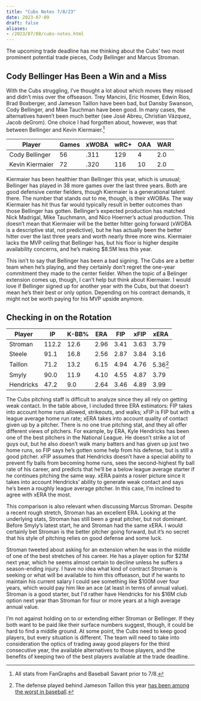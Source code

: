 ```yaml
---
title: "Cubs Notes 7/8/23"
date: 2023-07-09
draft: false
aliases:
- /2023/07/08/cubs-notes.html
---
```


The upcoming trade deadline has me thinking about the Cubs’ two most prominent potential trade pieces, Cody Bellinger and Marcus Stroman.

## Cody Bellinger Has Been a Win and a Miss
With the Cubs struggling, I’ve thought a lot about which moves they missed and didn’t miss over the offseason. Trey Mancini, Eric Hosmer, Edwin Rios, Brad Boxberger, and Jameson Taillon have been bad, but Dansby Swanson, Cody Bellinger, and Mike Tauchman have been good. In many cases, the alternatives haven’t been much better (see José Abreu, Christian Vázquez, Jacob deGrom). One choice I had forgotten about, however, was that between Bellinger and Kevin Kiermaier.[^1]

| Player          | Games | xWOBA | wRC+ | OAA | WAR |
| --------------- | ----- | ----- | ---- | --- | --- |
| Cody Bellinger  | 56    | .311  | 129  | 4   | 2.0 |
| Kevin Kiermaier | 72    | .320  | 116  | 10  | 2.0 |

Kiermaier has been healthier than Bellinger this year, which is unusual; Bellinger has played in 38 more games over the last three years. Both are good defensive center fielders, though Kiermaier is a generational talent there. The number that stands out to me, though, is their xWOBAs. The way Kiermaier has hit thus far would typically result in better outcomes than those Bellinger has gotten. Bellinger’s expected production has matched Nick Madrigal, Mike Tauchmann, and Nico Hoerner’s actual production. This doesn’t mean that Kiermaier will be the better hitter going forward (xWOBA is a descriptive stat, not predictive), but he has actually been the better hitter over the last three years and worth nearly three more wins. Kiermaier lacks the MVP ceiling that Bellinger has, but his floor is higher despite availability concerns, and he’s making $8.5M less this year.

This isn’t to say that Bellinger has been a bad signing. The Cubs are a better team when he’s playing, and they certainly don’t regret the one-year commitment they made to the center fielder. When the topic of a Belinger extension comes up, though, I can’t help but think about Kiermaier. I would love if Bellinger signed up for another year with the Cubs, but that doesn’t mean he’s their best or only option. Depending on his contract demands, it might not be worth paying for his MVP upside anymore.

## Checking in on the Rotation
| Player    | IP    | K-BB% | ERA  | FIP  | xFIP | xERA     |
|-----------|-------|-------|------|------|------|----------|
| Stroman   | 112.2 | 12.6  | 2.96 | 3.41 | 3.63 | 3.79     |
| Steele    | 91.1  | 16.8  | 2.56 | 2.87 | 3.84 | 3.16     |
| Taillon   | 71.2  | 13.2  | 6.15 | 4.94 | 4.76 | 5.36[^2] |
| Smyly     | 90.0  | 11.9  | 4.10 | 4.55 | 4.87 | 3.79     |
| Hendricks | 47.2  | 9.0   | 2.64 | 3.46 | 4.89 | 3.99     |

The Cubs pitching staff is difficult to analyze since they all rely on getting weak contact. In the table above, I included three ERA estimators: FIP takes into account home runs allowed, strikeouts, and walks; xFIP is FIP but with a league average home run rate; xERA takes into account quality of contact given up by a pitcher. There is no one true pitching stat, and they all offer different views of pitchers. For example, by ERA, Kyle Hendricks has been one of the best pitchers in the National League. He doesn’t strike a lot of guys out, but he also doesn’t walk many batters and has given up just two home runs, so FIP says he’s gotten some help from his defense, but is still a good pitcher. xFIP assumes that Hendricks doesn’t have a special ability to prevent fly balls from becoming home runs, sees the second-highest fly ball rate of his career, and predicts that he’ll be a below league average starter if he continues pitching the same way. xERA paints a rosier picture since it takes into account Hendricks’ ability to generate weak contact and says he’s been a roughly league average pitcher. In this case, I’m inclined to agree with xERA the most.

This comparison is also relevant when discussing Marcus Stroman. Despite a recent rough stretch, Stroman has an excellent ERA. Looking at the underlying stats, Stroman has still been a great pitcher, but not dominant. Before Smyly’s latest start, he and Stroman had the same xERA. I would certainly bet Stroman is the better pitcher going forward, but it’s no secret that his style of pitching relies on good defense and some luck.

Stroman tweeted about asking for an extension when he was in the middle of one of the best stretches of his career. He has a player option for $21M next year, which he seems almost certain to decline unless he suffers a season-ending injury. I have no idea what kind of contract Stroman is seeking or what will be available to him this offseason, but if he wants to maintain his current salary I could see something like $100M over four years, which would pay him like an ace (at least in terms of annual value). Stroman is a good starter, but I'd rather have Hendricks for his $16M club option next year than Stroman for four or more years at a high average annual value.

I’m not against holding on to or extending either Stroman or Bellinger. If they both want to be paid like their surface numbers suggest, though, it could be hard to find a middle ground. At some point, the Cubs need to keep good players, but every situation is different. The team will need to take into consideration the optics of trading away good players for the third consecutive year, the available alternatives to those players, and the benefits of keeping two of the best players available at the trade deadline.

[^1]: All stats from FanGraphs and Baseball Savant prior to 7/8.
[^2]: The defense played behind Jameson Taillon this year <a href="https://baseballsavant.mlb.com/leaderboard/outs\_above\_average?type=Pitcher&startYear=2023&endYear=2023&split=yes&team=&range=year&min=q&pos=&roles=&viz=hide&sort=5&sortDir=asc">has been among the worst in baseball</a>.
